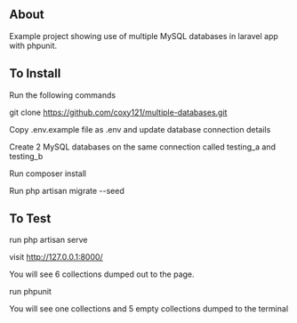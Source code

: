 ## About

Example project showing use of multiple MySQL databases in laravel app with phpunit.

## To Install 

Run the following commands

git clone https://github.com/coxy121/multiple-databases.git

Copy .env.example file as .env and update database connection details

Create 2 MySQL databases on the same connection called testing_a and testing_b

Run composer install

Run php artisan migrate --seed

## To Test

run php artisan serve

visit http://127.0.0.1:8000/

You will see 6 collections dumped out to the page.

run phpunit

You will see one collections and 5 empty collections dumped to the terminal